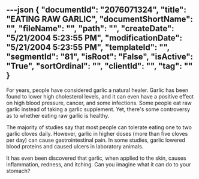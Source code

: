 ---json
{
  "documentId": "2076071324",
  "title": "EATING RAW GARLIC",
  "documentShortName": "",
  "fileName": "",
  "path": "",
  "createDate": "5/21/2004 5:23:55 PM",
  "modificationDate": "5/21/2004 5:23:55 PM",
  "templateId": "",
  "segmentId": "81",
  "isRoot": "False",
  "isActive": "True",
  "sortOrdinal": "",
  "clientId": "",
  "tag": ""
}
---

For years, people have considered garlic a natural healer. Garlic has been found to lower high cholesterol levels, and it can even have a positive effect on high blood pressure, cancer, and some infections. Some people eat raw garlic instead of taking a garlic supplement. Yet, there's some controversy as to whether eating raw garlic is healthy. 

The majority of studies say that most people can tolerate eating one to two garlic cloves daily. However, garlic in higher doses (more than five cloves per day) can cause gastrointestinal pain. In some studies, garlic lowered blood proteins and caused ulcers in laboratory animals. 

It has even been discovered that garlic, when applied to the skin, causes inflammation, redness, and itching. Can you imagine what it can do to your stomach?
